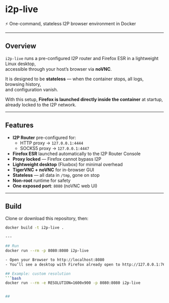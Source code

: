 # i2p-live
⚡ One-command, stateless I2P browser environment in Docker

---

## Overview
`i2p-live` runs a pre-configured I2P router and Firefox ESR in a lightweight Linux desktop,  
accessible through your host’s browser via **noVNC**.

It is designed to be **stateless** — when the container stops, all logs, browsing history,  
and configuration vanish.

With this setup, **Firefox is launched directly inside the container** at startup,  
already locked to the I2P network.

---

## Features
- **I2P Router** pre-configured for:
  - HTTP proxy → `127.0.0.1:4444`
  - SOCKS5 proxy → `127.0.0.1:4447`
- **Firefox ESR** launched automatically to the I2P Router Console
- **Proxy locked** — Firefox cannot bypass I2P
- **Lightweight desktop** (Fluxbox) for minimal overhead
- **TigerVNC + noVNC** for in-browser GUI
- **Stateless** — all data in `/tmp`, gone on stop
- **Non-root** runtime for safety
- **One exposed port**: `8080` (noVNC web UI)

---

## Build

Clone or download this repository, then:

```bash
docker build -t i2p-live .

---

## Run
docker run --rm -p 8080:8080 i2p-live

- Open your Browser to http://localhost:8080
- You’ll see a desktop with Firefox already open to http://127.0.0.1:7657/

## Example: custom resolution
```bash
docker run --rm -e RESOLUTION=1600x900 -p 8080:8080 i2p-live


##

